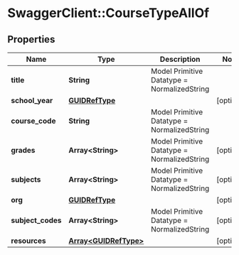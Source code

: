 # SwaggerClient::CourseTypeAllOf

## Properties
Name | Type | Description | Notes
------------ | ------------- | ------------- | -------------
**title** | **String** | Model Primitive Datatype &#x3D; NormalizedString | 
**school_year** | [**GUIDRefType**](GUIDRefType.md) |  | [optional] 
**course_code** | **String** | Model Primitive Datatype &#x3D; NormalizedString | 
**grades** | **Array&lt;String&gt;** | Model Primitive Datatype &#x3D; NormalizedString | [optional] 
**subjects** | **Array&lt;String&gt;** | Model Primitive Datatype &#x3D; NormalizedString | [optional] 
**org** | [**GUIDRefType**](GUIDRefType.md) |  | [optional] 
**subject_codes** | **Array&lt;String&gt;** | Model Primitive Datatype &#x3D; NormalizedString | [optional] 
**resources** | [**Array&lt;GUIDRefType&gt;**](GUIDRefType.md) |  | [optional] 

